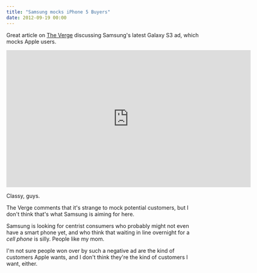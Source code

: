 ```yaml
---
title: "Samsung mocks iPhone 5 Buyers"
date: 2012-09-19 00:00
---
```


<p>Great article on <a href="http://www.theverge.com/2012/9/19/3358132/samsung-mock-iphone-5-commercial">The Verge</a> discussing Samsung's latest Galaxy S3 ad, which mocks Apple users.</p>

<div class="embed-responsive embed-responsive-16by9"><iframe data-image-dimensions="640x360" allowfullscreen="" src="http://www.youtube.com/embed/nf5-Prx19ZM?fs=1&amp;feature=oembed&amp;wmode=opaque&amp;enablejsapi=1" width="640" data-embed="true" frameborder="0" height="360" class="embed-responsive-item"></iframe></div>

<p>Classy, guys. </p>

<p>The Verge comments that it's strange to mock potential customers, but I don't think that's what Samsung is aiming for here. </p>

<p>Samsung is looking for centrist consumers who probably might not even have a smart phone yet, and who think that waiting in line overnight for a <em>cell phone</em> is silly. People like my mom. </p>

<p>I'm not sure people won over by such a negative ad are the kind of customers Apple wants, and I don't think they're the kind of customers I want, either.</p>

<!-- more -->

